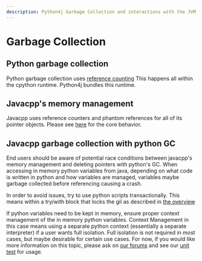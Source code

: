 ```yaml
---
description: Python4j Garbage Collection and interactions with the JVM
---
```


# Garbage Collection

## Python garbage collection

Python garbage collection uses [reference counting](https://devguide.python.org/garbage\_collector/) This happens all within the cpython runtime. Python4j bundles this runtime.

## Javacpp's memory management

Javacpp uses reference counters and phantom references for all of its pointer objects. Please see [here](https://github.com/bytedeco/javacpp/blob/master/src/main/java/org/bytedeco/javacpp/Pointer.java#L282) for the core behavior.

## Javacpp garbage collection with python GC

End users should be aware of potential race conditions between javacpp's memory management and deleting pointers with python's GC. When accessing in memory python variables from java, depending on what code is written in python and how variables are managed, variables maybe garbage collected before referencing causing a crash.

In order to avoid issues, try to use python scripts transactionally. This means within a try/with block that locks the gil as described in [the overview](python-script-execution.md)

If python variables need to be kept in memory, ensure proper context management of the in memory python variables. Context Management in this case means using a separate python context (essentially a separate interpreter) if a user wants full isolation. Full isolation is not required in most cases, but maybe desirable for certain use cases. For now, if you would like more information on this topic, please ask on [our forums](https://community.konduit.ai/) and see our [unit test](https://github.com/eclipse/deeplearning4j/blob/master/python4j/python4j-core/src/test/java/PythonContextManagerTest.java#L48) for usage.
